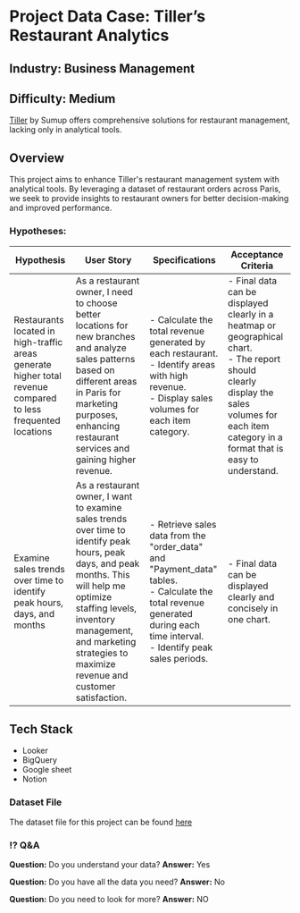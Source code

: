 # Project Data Case: Tiller’s Restaurant Analytics

## Industry: Business Management
## Difficulty: Medium
[Tiller](https://www.tillersystems.com/) by Sumup offers comprehensive solutions for restaurant management, lacking only in analytical tools. 


## Overview

This project aims to enhance Tiller's restaurant management system with analytical tools. By leveraging a dataset of restaurant orders across Paris, we seek to provide insights to restaurant owners for better decision-making and improved performance.


### Hypotheses:

| Hypothesis                                                  | User Story                                                                                                       | Specifications                                                                                               | Acceptance Criteria                                                                                                                                         |
|-------------------------------------------------------------|------------------------------------------------------------------------------------------------------------------|--------------------------------------------------------------------------------------------------------------|-------------------------------------------------------------------------------------------------------------------------------------------------------------|
| Restaurants located in high-traffic areas generate higher total revenue compared to less frequented locations | As a restaurant owner, I need to choose better locations for new branches and analyze sales patterns based on different areas in Paris for marketing purposes, enhancing restaurant services and gaining higher revenue. | - Calculate the total revenue generated by each restaurant. <br> - Identify areas with high revenue. <br> - Display sales volumes for each item category. | - Final data can be displayed clearly in a heatmap or geographical chart. <br> - The report should clearly display the sales volumes for each item category in a format that is easy to understand. |
| Examine sales trends over time to identify peak hours, days, and months | As a restaurant owner, I want to examine sales trends over time to identify peak hours, peak days, and peak months. This will help me optimize staffing levels, inventory management, and marketing strategies to maximize revenue and customer satisfaction. | - Retrieve sales data from the "order_data" and "Payment_data" tables. <br> - Calculate the total revenue generated during each time interval. <br> - Identify peak sales periods. | - Final data can be displayed clearly and concisely in one chart. |


## Tech Stack
- Looker 
- BigQuery
- Google sheet
- Notion

### Dataset File
The dataset file for this project can be found [here](dataset_schema.md)


### ⁉️ Q&A

**Question:** Do you understand your data?
**Answer:** Yes

**Question:** Do you have all the data you need?
**Answer:** No

**Question:** Do you need to look for more? 
**Answer:** NO






